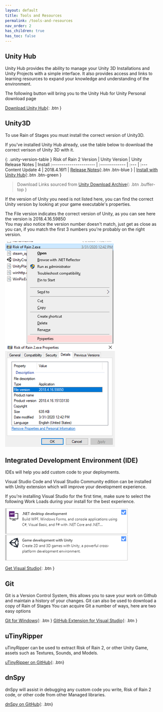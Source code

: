 ```yaml
---
layout: default
title: Tools and Resources
permalink: /tools-and-resources
nav_order: 2
has_children: true
has_toc: false
---
```


## Unity Hub

Unity Hub provides the ability to manage your Unity 3D Installations and Unity Projects with a simple interface.
It also provides access and links to learning resources to expand your knowledge and understanding of the environment.

The following button will bring you to the Unity Hub for Unity Personal download page

[Download Unity Hub](https://store.unity.com/download?ref=personal){: .btn }

## Unity3D

To use Rain of Stages you must install the correct version of Unity3D.

If you've installed Unity Hub already, use the table below to download the correct verison of Unity 3D with it.

{: .unity-version-table }
Risk of Rain 2 Version | Unity Version | Unity Release Notes | Install
:---------------------- | :------------- | :--- | :---
 Content Update 4 | 2018.4.16f1 | [Release Notes](https://unity3d.com/unity/whats-new/2018.4.16f1){:.btn .btn-blue } | [Install with Unity Hub](unityhub://2018.4.16f1/e6e9ca02b32a){:.btn .btn-green } 

 > Download Links sourced from [Unity Download Archive](https://unity3d.com/get-unity/download/archive){: .btn .buffer-top }


If the version of Unity you need is not listed here, you can find the correct Unity version by looking at your game executable's properties.

The File version indicates the correct version of Unity, as you can see here the version is 2018.4.16.59850  
You may also notice the version number doesn't match, just get as close as you can, if you match the first 3 numbers you're probably on the right version.

![Context Menu Properties](art/context-process-properties.png)
![Process Details Properties](art/ror2-exe-details.png)


## Integrated Development Environment (IDE) 
IDEs will help you add custom code to your deployments.

Visual Studio Code and Visual Studio Community edition can be installed with Unity extension which will improve your development experience.

If you're installing Visual Studio for the first time, make sure to select the following Work Loads during your install for the best experience.

![.NET desktop development](art/dotnet-desktop-development.png)
![Game development with Unity](art/game-development-with-unity.png)

[Get Visual Studio](https://visualstudio.microsoft.com/){: .btn }

## Git
Git is a Version Control System, this allows you to save your work on Github and maintain a history of your changes.
Git can also be used to download a copy of Rain of Stages
You can acquire Git a number of ways, here are two easy options

[Git for Windows](https://gitforwindows.org/){: .btn }
[GitHub Extension for Visual Studio](https://visualstudio.github.com/){: .btn }

## uTinyRipper
uTinyRipper can be used to extract Risk of Rain 2, or other Unity Game, assets such as Textures, Sounds, and Models.

[uTinyRipper on GitHub](https://github.com/mafaca/UtinyRipper){: .btn}

## dnSpy
dnSpy will assist in debugging any custom code you write, Risk of Rain 2 code, or other code from other Managed libraries.

[dnSpy on GitHub](https://github.com/0xd4d/dnSpy){: .btn}
